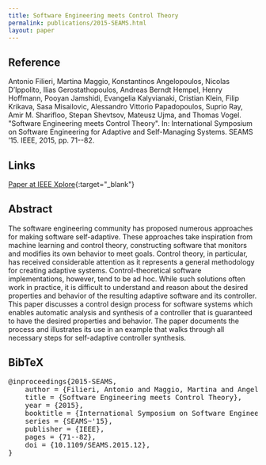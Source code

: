 ```yaml
---
title: Software Engineering meets Control Theory
permalink: publications/2015-SEAMS.html
layout: paper
---
```


## Reference
Antonio Filieri, Martina Maggio, Konstantinos Angelopoulos, Nicolas D’Ippolito, Ilias Gerostathopoulos, Andreas Berndt Hempel, Henry Hoffmann, Pooyan Jamshidi, Evangelia Kalyvianaki, Cristian Klein, Filip Krikava, Sasa Misailovic, Alessandro Vittorio Papadopoulos, Suprio Ray, Amir M. Sharifloo, Stepan Shevtsov, Mateusz Ujma, and Thomas Vogel. "Software Engineering meets Control Theory". In: International Symposium on Software Engineering for Adaptive and Self-Managing Systems. SEAMS ’15. IEEE, 2015, pp. 71--82.

## Links
[Paper at IEEE Xplore](https://doi.org/10.1109/SEAMS.2015.12){:target="_blank"}

## Abstract
The software engineering community has proposed numerous approaches for making software self-adaptive. These approaches take inspiration from machine learning and control theory, constructing software that monitors and modifies its own behavior to meet goals. Control theory, in particular, has received considerable attention as it represents a general methodology for creating adaptive systems. Control-theoretical software implementations, however, tend to be ad hoc. While such solutions often work in practice, it is difficult to understand and reason about the desired properties and behavior of the resulting adaptive software and its controller. This paper discusses a control design process for software systems which enables automatic analysis and synthesis of a controller that is guaranteed to have the desired properties and behavior. The paper documents the process and illustrates its use in an example that walks through all necessary steps for self-adaptive controller synthesis.

## BibTeX

<div class="bibtex">
<pre>@inproceedings{2015-SEAMS,
    author = {Filieri, Antonio and Maggio, Martina and Angelopoulos, Konstantinos and D’Ippolito, Nicolas and Gerostathopoulos, Ilias and Hempel, Andreas Berndt and Hoffmann, Henry and Jamshidi, Pooyan and Kalyvianaki, Evangelia and Klein, Cristian and Krikava, Filip and Misailovic, Sasa and Papadopoulos, Alessandro Vittorio and Ray, Suprio and Sharifloo, Amir M. and Shevtsov, Stepan and Ujma, Mateusz and Vogel, Thomas},
    title = {Software Engineering meets Control Theory},
    year = {2015},
    booktitle = {International Symposium on Software Engineering for Adaptive and Self-Managing Systems},
    series = {SEAMS~'15},
    publisher = {IEEE},
    pages = {71--82},
    doi = {10.1109/SEAMS.2015.12},
}</pre>
</div>
